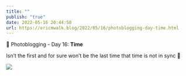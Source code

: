 ```yaml
---
title: ""
publish: "true"
date: 2022-05-16 20:44:58
url: https://ericmwalk.blog/2022/05/16/photoblogging-day-time.html
---
```


📸 Photoblogging - Day 16: **Time**

Isn’t the first and for sure won’t be the last time that time is not in sync 🤬

![](https://ericmwalk.blog/uploads/2022/00efdf8582.jpg)